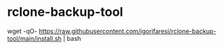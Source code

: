 # rclone-backup-tool

 wget -qO- https://raw.githubusercontent.com/igorifaresi/rclone-backup-tool/main/install.sh | bash
